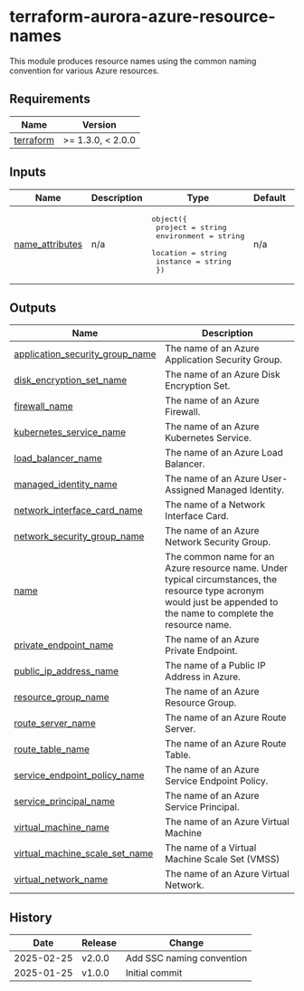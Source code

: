 # terraform-aurora-azure-resource-names

This module produces resource names using the common naming convention for various Azure resources.

<!-- BEGIN_TF_DOCS -->
## Requirements

| Name | Version |
|------|---------|
| <a name="requirement_terraform"></a> [terraform](#requirement\_terraform) | >= 1.3.0, < 2.0.0 |





## Inputs

| Name | Description | Type | Default | Required |
|------|-------------|------|---------|:--------:|
| <a name="input_name_attributes"></a> [name\_attributes](#input\_name\_attributes) | n/a | <pre>object({<br>    project     = string<br>    environment = string<br>    location    = string<br>    instance    = string<br>  })</pre> | n/a | yes |

## Outputs

| Name | Description |
|------|-------------|
| <a name="output_application_security_group_name"></a> [application\_security\_group\_name](#output\_application\_security\_group\_name) | The name of an Azure Application Security Group. |
| <a name="output_disk_encryption_set_name"></a> [disk\_encryption\_set\_name](#output\_disk\_encryption\_set\_name) | The name of an Azure Disk Encryption Set. |
| <a name="output_firewall_name"></a> [firewall\_name](#output\_firewall\_name) | The name of an Azure Firewall. |
| <a name="output_kubernetes_service_name"></a> [kubernetes\_service\_name](#output\_kubernetes\_service\_name) | The name of an Azure Kubernetes Service. |
| <a name="output_load_balancer_name"></a> [load\_balancer\_name](#output\_load\_balancer\_name) | The name of an Azure Load Balancer. |
| <a name="output_managed_identity_name"></a> [managed\_identity\_name](#output\_managed\_identity\_name) | The name of an Azure User-Assigned Managed Identity. |
| <a name="output_network_interface_card_name"></a> [network\_interface\_card\_name](#output\_network\_interface\_card\_name) | The name of a Network Interface Card. |
| <a name="output_network_security_group_name"></a> [network\_security\_group\_name](#output\_network\_security\_group\_name) | The name of an Azure Network Security Group. |
| <a name="output_name"></a> [name](#output\_name) | The common name for an Azure resource name. Under typical circumstances, the resource type acronym would just be appended to the name to complete the resource name. |
| <a name="output_private_endpoint_name"></a> [private\_endpoint\_name](#output\_private\_endpoint\_name) | The name of an Azure Private Endpoint. |
| <a name="output_public_ip_address_name"></a> [public\_ip\_address\_name](#output\_public\_ip\_address\_name) | The name of a Public IP Address in Azure. |
| <a name="output_resource_group_name"></a> [resource\_group\_name](#output\_resource\_group\_name) | The name of an Azure Resource Group. |
| <a name="output_route_server_name"></a> [route\_server\_name](#output\_route\_server\_name) | The name of an Azure Route Server. |
| <a name="output_route_table_name"></a> [route\_table\_name](#output\_route\_table\_name) | The name of an Azure Route Table. |
| <a name="output_service_endpoint_policy_name"></a> [service\_endpoint\_policy\_name](#output\_service\_endpoint\_policy\_name) | The name of an Azure Service Endpoint Policy. |
| <a name="output_service_principal_name"></a> [service\_principal\_name](#output\_service\_principal\_name) | The name of an Azure Service Principal. |
| <a name="output_virtual_machine_name"></a> [virtual\_machine\_name](#output\_virtual\_machine\_name) | The name of an Azure Virtual Machine |
| <a name="output_virtual_machine_scale_set_name"></a> [virtual\_machine\_scale\_set\_name](#output\_virtual\_machine\_scale\_set\_name) | The name of a Virtual Machine Scale Set (VMSS) |
| <a name="output_virtual_network_name"></a> [virtual\_network\_name](#output\_virtual\_network\_name) | The name of an Azure Virtual Network. |
<!-- END_TF_DOCS -->

## History

| Date       | Release | Change                                          |
| ---------- | ------- | ----------------------------------------------- |
| 2025-02-25 | v2.0.0  | Add SSC naming convention                       |
| 2025-01-25 | v1.0.0  | Initial commit                                  |
